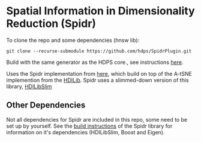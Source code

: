 # Spatial Information in Dimensionality Reduction (Spidr)

To clone the repo and some dependencies (hnsw lib):

```git clone --recurse-submodule https://github.com/hdps/SpidrPlugin.git```

Build with the same generator as the HDPS core., see instructions [here](https://github.com/hdps/core).

Uses the Spidr implementation from [here](https://github.com/alxvth/Spidr/), which build on top of the A-tSNE implemention from the [HDILib](https://github.com/biovault/HDILib). Spidr uses a slimmed-down version of this library, [HDILibSlim](https://github.com/alxvth/HDILibSlim)

## Other Dependencies
Not all dependencies for Spidr are included in this repo, some need to be set up by yourself. See the [build instructions](https://github.com/alxvth/Spidr/) of the Spidr library for information on it's dependencies (HDILibSlim, Boost and Eigen). 
